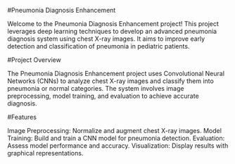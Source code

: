 #Pneumonia Diagnosis Enhancement

Welcome to the Pneumonia Diagnosis Enhancement project! This project leverages deep learning techniques to develop an advanced pneumonia diagnosis system using chest X-ray images. It aims to improve early detection and classification of pneumonia in pediatric patients.

#Project Overview

The Pneumonia Diagnosis Enhancement project uses Convolutional Neural Networks (CNNs) to analyze chest X-ray images and classify them into pneumonia or normal categories. The system involves image preprocessing, model training, and evaluation to achieve accurate diagnosis.

#Features

Image Preprocessing: Normalize and augment chest X-ray images.
Model Training: Build and train a CNN model for pneumonia detection.
Evaluation: Assess model performance and accuracy.
Visualization: Display results with graphical representations.
